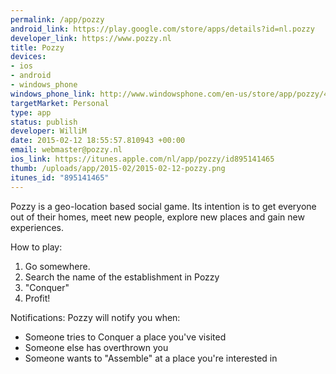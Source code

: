 ```yaml
--- 
permalink: /app/pozzy
android_link: https://play.google.com/store/apps/details?id=nl.pozzy
developer_link: https://www.pozzy.nl
title: Pozzy
devices: 
- ios
- android
- windows_phone
windows_phone_link: http://www.windowsphone.com/en-us/store/app/pozzy/4278d47c-a53f-4ed0-b6c8-8c2c8e73cd98
targetMarket: Personal
type: app
status: publish
developer: WilliM
date: 2015-02-12 18:55:57.810943 +00:00
email: webmaster@pozzy.nl
ios_link: https://itunes.apple.com/nl/app/pozzy/id895141465
thumb: /uploads/app/2015-02/2015-02-12-pozzy.png
itunes_id: "895141465"
---
```


Pozzy is a geo-location based social game. Its intention is to get everyone out of their homes, meet new people, explore new places and gain new experiences.

How to play:
1) Go somewhere.
2) Search the name of the establishment in Pozzy
3) "Conquer"
4) Profit!

Notifications:
Pozzy will notify you when:
- Someone tries to Conquer a place you've visited
- Someone else has overthrown you
- Someone wants to "Assemble" at a place you're interested in
